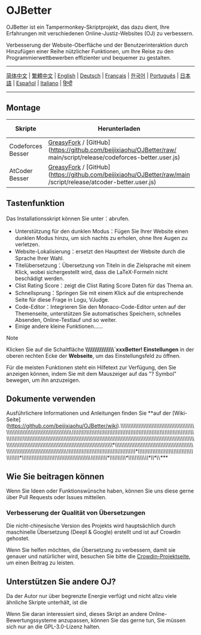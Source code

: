 # OJBetter

OJBetter ist ein Tampermonkey-Skriptprojekt, das dazu dient, Ihre Erfahrungen mit verschiedenen Online-Justiz-Websites (OJ) zu verbessern.

Verbesserung der Website-Oberfläche und der Benutzerinteraktion durch Hinzufügen einer Reihe nützlicher Funktionen, um Ihre Reise zu den Programmierwettbewerben effizienter und bequemer zu gestalten.

------

[简体中文](https://github.com/beijixiaohu/OJBetter/blob/main/README.md) | [繁體中文](https://github.com/beijixiaohu/OJBetter/blob/main/i18n/zh-Hant/README.md) | [English](https://github.com/beijixiaohu/OJBetter/blob/main/i18n/en/README.md) | [Deutsch](https://github.com/beijixiaohu/OJBetter/blob/main/i18n/de/README.md) | [Français](https://github.com/beijixiaohu/OJBetter/blob/main/i18n/fr/README.md) | [한국어](https://github.com/beijixiaohu/OJBetter/blob/main/i18n/ko/README.md) | [Português](https://github.com/beijixiaohu/OJBetter/blob/main/i18n/pt/README.md) | [日本語](https://github.com/beijixiaohu/OJBetter/blob/main/i18n/ja/README.md) | [Español](https://github.com/beijixiaohu/OJBetter/blob/main/i18n/es/README.md) | [Italiano](https://github.com/beijixiaohu/OJBetter/blob/main/i18n/it/README.md) | [हिन्दी](https://github.com/beijixiaohu/OJBetter/blob/main/i18n/hi/README.md)

------

## Montage

| Skripte           | Herunterladen                                                                                                                                                                                                                                                                                                             | Beta-Download                                                                                   |
| ----------------- | ------------------------------------------------------------------------------------------------------------------------------------------------------------------------------------------------------------------------------------------------------------------------------------------------------------------------- | ----------------------------------------------------------------------------------------------- |
| Codeforces Besser | [GreasyFork](https://greasyfork.org/zh-CN/scripts/465777-codeforces-better) / [GitHub](https://github.com/beijixiaohu/OJBetter/raw/ main/script/release/codeforces-better.user.js) | [GitHub](https://github.com/beijixiaohu/OJBetter/raw/main/script/dev/codeforces-better.user.js) |
| AtCoder Besser    | [GreasyFork](https://greasyfork.org/zh-CN/scripts/471106-atcoder-better) / [GitHub](https://github.com/beijixiaohu/OJBetter/raw/main /script/release/atcoder-better.user.js)       | [GitHub](https://github.com/beijixiaohu/OJBetter/raw/main/script/dev/atcoder-better.user.js)    |

## Tastenfunktion

Das Installationsskript können Sie unter：abrufen.

- Unterstützung für den dunklen Modus：Fügen Sie Ihrer Website einen dunklen Modus hinzu, um sich nachts zu erholen, ohne Ihre Augen zu verletzen.
- Website-Lokalisierung：ersetzt den Haupttext der Website durch die Sprache Ihrer Wahl.
- Titelübersetzung：Übersetzung von Titeln in die Zielsprache mit einem Klick, wobei sichergestellt wird, dass die LaTeX-Formeln nicht beschädigt werden.
- Clist Rating Score：zeigt die Clist Rating Score Daten für das Thema an.
- Schnellsprung：Springen Sie mit einem Klick auf die entsprechende Seite für diese Frage in Logu, VJudge.
- Code-Editor：Integrieren Sie den Monaco-Code-Editor unten auf der Themenseite, unterstützen Sie automatisches Speichern, schnelles Absenden, Online-Testlauf und so weiter.
- Einige andere kleine Funktionen……

> [!NOTE]
>
> Klicken Sie auf die Schaltfläche **\\\\\\\\\\\\\\\\\\\\\\\\\\\\\\\\\`xxxBetter! Einstellungen** in der oberen rechten Ecke der **Webseite**, um das Einstellungsfeld zu öffnen.
>
> Für die meisten Funktionen steht ein Hilfetext zur Verfügung, den Sie anzeigen können, indem Sie mit dem Mauszeiger auf das "? Symbol" bewegen, um ihn anzuzeigen.

## Dokumente verwenden

Ausführlichere Informationen und Anleitungen finden Sie **auf der [Wiki-Seite] (https://github.com/beijixiaohu/OJBetter/wiki).\\\\\\\\\\\\\\\\\\\\\\\\\\\\\\\\\\\\\\\\\\\\\\\\\\\\\\\\\\\\\\\\\\\\\\\\\\\\\\\\\\\\\\\\\\\\\\\\\\\\\\\\\\\\\\\\\\\\\\\\\\\\\\\\\\\\\\\\\\\\\\\\\\\\\\\\\\\\\\\\\\\\\\\\\\*\\\\\\\\\\\\\\\\\\\\\\\\\\\\\\\\\\\\\\\\\\\\\\\\\\\\\\\\\\\\\\\\\\\\\\\\\\\\\\\\\\\\\\\\\\\\\\\\\\\\\\\\\\\\\\\\\\\\\\\\\\\\\\\\\\\\\\\\\\\\\\\\\\\\\\\\\\\\\\\\\\\\\\\\\\*\\\\\\\\\\\\\\\\\\\\\\\\\\\\\\\\\\\\\\\\\\\\\\\\\\\\\\\\\\\\\\\\\\\\\\\\\\\\\\\\\\\\\\\\\\\\\\\\\\\\\\\\\\\\\\\\\\\\\\\\\\\\\\\\\\\\\\\\\\\\\\\\\\\\\\\\\\\\\\\\\\\\\\\\\\\\\\\\\\\\\\\\\\\\\\\\\\\\\\\\\\\\\\\\\\\\\\\\\\\\\\\\\\\\\\\\\\\\\\\\\\\\\\\\\\\\\\\\\\\\\\\\\\\\\\\\\\\\\\\\\\\\\\\\\\\\\\\\\\\\\\\\\\\\\\\\\\\\\\\\\\\\\\\\\\\\\\\\\\\\\*\\\\\\\\\\\\\\\\\\\\\\\\\\\\\\\\\\\\\\\\\\\\\\\\\\\\\\\\\\\\\\\\\\\\\\\\\\\\\\\\\\\\\\\\\\\\\\\\\\\\\\\\\\\\\\\\\\\\\\\\\\\\\\\\\\\\\\\\\\\\\\\\\\\\\\\\\\\\\\\\\\\\\\\\\\*\\\\\\\\\\\\\\\\\\\\\\\\\\\\\\\\\\\\\\\\\\\\\\\\\\\\\\\\\\\\\\\\\\\\\\\\\\\\\\\\\\\\\*\\\\\\\\\\\\\\\\\\\\\\\\\\\\\\\\\\\\\\\\\\\\\\\\\\\\\\\\\\\\\\\\\\\\\\\\\\\\\\\\\\\\\*\\\\\\\\\\\\\\\\\\\\\\\\\\\\\\\\\\\\\\\\\\*\\\\\\\\\\\\\\\\\\\\\\\\\\\\\\\\\\\\\\\\\\*\\\\\\\\\\\\\\\\\\\\\*\\\\\\\\\\\\\\\\\\\\\*\\\\\\\\\\*\\\\\\\\\\*\\\\\*\\\\\*\\*\\*\*\**\*

## Wie Sie beitragen können

Wenn Sie Ideen oder Funktionswünsche haben, können Sie uns diese gerne über Pull Requests oder Issues mitteilen.

### Verbesserung der Qualität von Übersetzungen

Die nicht-chinesische Version des Projekts wird hauptsächlich durch maschinelle Übersetzung (Deepl & Google) erstellt und ist auf Crowdin gehostet.

Wenn Sie helfen möchten, die Übersetzung zu verbessern, damit sie genauer und natürlicher wird, besuchen Sie bitte die [Crowdin-Projektseite](https://zh.crowdin.com/project/codeforcesbetter), um einen Beitrag zu leisten.

## Unterstützen Sie andere OJ?

Da der Autor nur über begrenzte Energie verfügt und nicht allzu viele ähnliche Skripte unterhält, ist die

Wenn Sie daran interessiert sind, dieses Skript an andere Online-Bewertungssysteme anzupassen, können Sie das gerne tun, Sie müssen sich nur an die GPL-3.0-Lizenz halten.